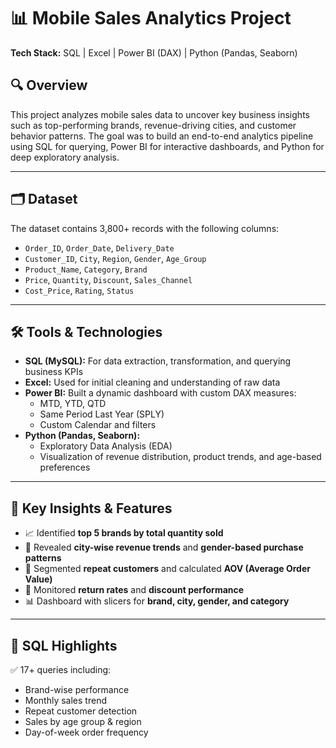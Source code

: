 
# 📊 Mobile Sales Analytics Project

**Tech Stack:** SQL | Excel | Power BI (DAX) | Python (Pandas, Seaborn)

## 🔍 Overview

This project analyzes mobile sales data to uncover key business insights such as top-performing brands, revenue-driving cities, and customer behavior patterns. The goal was to build an end-to-end analytics pipeline using SQL for querying, Power BI for interactive dashboards, and Python for deep exploratory analysis.

---

## 🗂️ Dataset

The dataset contains 3,800+ records with the following columns:
- `Order_ID`, `Order_Date`, `Delivery_Date`
- `Customer_ID`, `City`, `Region`, `Gender`, `Age_Group`
- `Product_Name`, `Category`, `Brand`
- `Price`, `Quantity`, `Discount`, `Sales_Channel`
- `Cost_Price`, `Rating`, `Status`

---

## 🛠️ Tools & Technologies

- **SQL (MySQL):** For data extraction, transformation, and querying business KPIs  
- **Excel:** Used for initial cleaning and understanding of raw data  
- **Power BI:** Built a dynamic dashboard with custom DAX measures:
  - MTD, YTD, QTD
  - Same Period Last Year (SPLY)
  - Custom Calendar and filters  
- **Python (Pandas, Seaborn):**
  - Exploratory Data Analysis (EDA)
  - Visualization of revenue distribution, product trends, and age-based preferences

---

## 📌 Key Insights & Features

- 📈 Identified **top 5 brands by total quantity sold**
- 🌆 Revealed **city-wise revenue trends** and **gender-based purchase patterns**
- 🔁 Segmented **repeat customers** and calculated **AOV (Average Order Value)**
- 🔄 Monitored **return rates** and **discount performance**
- 📊 Dashboard with slicers for **brand, city, gender, and category**

---

## 🧠 SQL Highlights

✅ 17+ queries including:
- Brand-wise performance  
- Monthly sales trend  
- Repeat customer detection  
- Sales by age group & region  
- Day-of-week order frequency  
